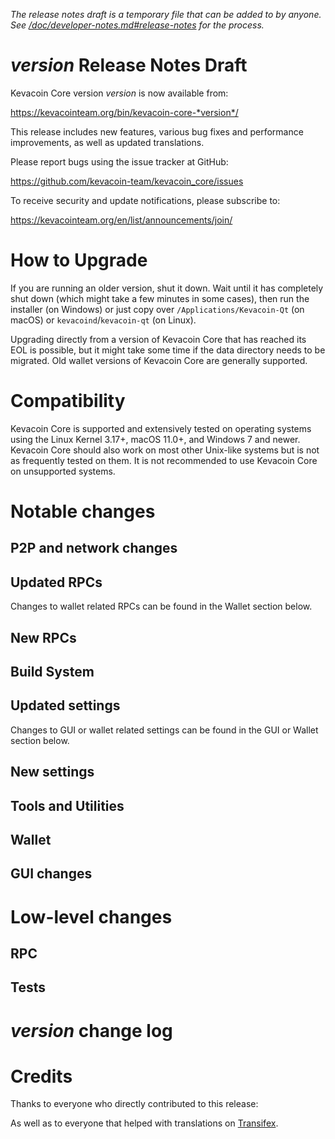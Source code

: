 *The release notes draft is a temporary file that can be added to by anyone. See
[/doc/developer-notes.md#release-notes](/doc/developer-notes.md#release-notes)
for the process.*

*version* Release Notes Draft
===============================

Kevacoin Core version *version* is now available from:

  <https://kevacointeam.org/bin/kevacoin-core-*version*/>

This release includes new features, various bug fixes and performance
improvements, as well as updated translations.

Please report bugs using the issue tracker at GitHub:

  <https://github.com/kevacoin-team/kevacoin_core/issues>

To receive security and update notifications, please subscribe to:

  <https://kevacointeam.org/en/list/announcements/join/>

How to Upgrade
==============

If you are running an older version, shut it down. Wait until it has completely
shut down (which might take a few minutes in some cases), then run the
installer (on Windows) or just copy over `/Applications/Kevacoin-Qt` (on macOS)
or `kevacoind`/`kevacoin-qt` (on Linux).

Upgrading directly from a version of Kevacoin Core that has reached its EOL is
possible, but it might take some time if the data directory needs to be migrated. Old
wallet versions of Kevacoin Core are generally supported.

Compatibility
==============

Kevacoin Core is supported and extensively tested on operating systems
using the Linux Kernel 3.17+, macOS 11.0+, and Windows 7 and newer. Kevacoin
Core should also work on most other Unix-like systems but is not as
frequently tested on them. It is not recommended to use Kevacoin Core on
unsupported systems.

Notable changes
===============

P2P and network changes
-----------------------

Updated RPCs
------------


Changes to wallet related RPCs can be found in the Wallet section below.

New RPCs
--------

Build System
------------

Updated settings
----------------


Changes to GUI or wallet related settings can be found in the GUI or Wallet section below.

New settings
------------

Tools and Utilities
-------------------

Wallet
------

GUI changes
-----------

Low-level changes
=================

RPC
---

Tests
-----

*version* change log
====================

Credits
=======

Thanks to everyone who directly contributed to this release:


As well as to everyone that helped with translations on
[Transifex](https://www.transifex.com/kevacoin-team/kevacoin_core/).
